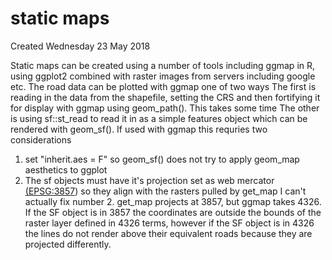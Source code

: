 # static maps
Created Wednesday 23 May 2018

Static maps can be created using a number of tools including ggmap in R, using ggplot2 combined with raster images from servers including google etc.
The road data can be plotted with ggmap one of two ways
The first is reading in the data from the shapefile, setting the CRS and then fortifying it for display with ggmap using geom_path(). This takes some time
The other is using sf::st_read to read it in as a simple features object which can be rendered with geom_sf(). If used with ggmap this requries two considerations
1) set "inherit.aes = F" so geom_sf() does not try to apply geom_map aesthetics to ggplot
2) The sf objects must have it's projection set as web mercator [(EPSG:3857](./EPSG/3857.md)) so they align with the rasters pulled by get_map
I can't actually fix number 2. get_map projects at 3857, but ggmap takes 4326. If the SF object is in 3857 the coordinates are outside the bounds of the raster layer defined in 4326 terms, however if the SF object is in 4326 the lines do not render above their equivalent roads because they are projected differently.

